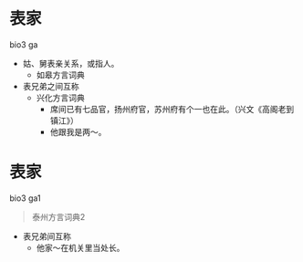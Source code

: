 # 表家
bio3 ga
+ 姑、舅表亲关系，或指人。
  * 如皋方言词典
+ 表兄弟之间互称
  * 兴化方言词典
    - 席间已有七品官，扬州府官，苏州府有个一也在此。（兴文《高阁老到镇江》）
    - 他跟我是两～。


# 表家
bio3 ga1
> 泰州方言词典2
- 表兄弟间互称
  - 他家～在机关里当处长。